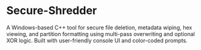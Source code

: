 # Secure-Shredder
A Windows-based C++ tool for secure file deletion, metadata wiping, hex viewing, and partition formatting using multi-pass overwriting and optional XOR logic. Built with user-friendly console UI and color-coded prompts.
